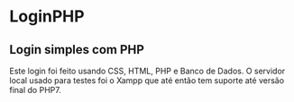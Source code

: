 # LoginPHP
## Login simples com PHP
<p>
  Este login foi feito usando CSS, HTML, PHP e Banco de Dados. O servidor local usado para testes foi o Xampp que até então tem suporte até versão final do PHP7. 
</p>  


